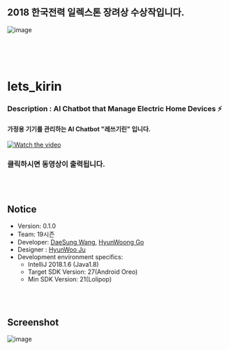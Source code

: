 ## 2018 한국전력 일렉스톤 장려상 수상작입니다.

![image](https://user-images.githubusercontent.com/38183241/45254827-a8f8cf00-b3b9-11e8-8166-c5f431c13b74.png)

<br>
<br>
<br>


# lets_kirin


### Description : AI Chatbot that Manage Electric Home Devices ⚡️
#### 가정용 기기를 관리하는 AI Chatbot "레쓰기린" 입니다.


[![Watch the video](https://user-images.githubusercontent.com/38183241/45254924-78b23000-b3bb-11e8-9ff5-28f3e143cf42.png)](https://www.youtube.com/watch?v=bSqrA-iVOM4)

### 클릭하시면 동영상이 출력됩니다.
<br>
<br>

## Notice
* Version: 0.1.0
* Team: 19시즌 
* Developer: [DaeSung Wang](https://github.com/Mamosoo), [HyunWoong Go](https://github.com/gusdnd852)
* Designer : [HyunWoo Ju](https://www.instagram.com/henu21/)
* Development environment specifics:
	- IntelliJ 2018.1.6 (Java1.8)
	- Target SDK Version: 27(Android Oreo)
	- Min SDK Version: 21(Lolipop)

<br>
<br>

## Screenshot

![image](https://user-images.githubusercontent.com/38183241/45254958-c333ac80-b3bb-11e8-96e6-15a3eccf2eb4.png)
